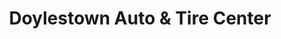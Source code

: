---
title: "Doylestown Auto & Tire Center"
url: /doylestown/doylestown-auto-und-tire-center/
shop: Autowerkstatt
---